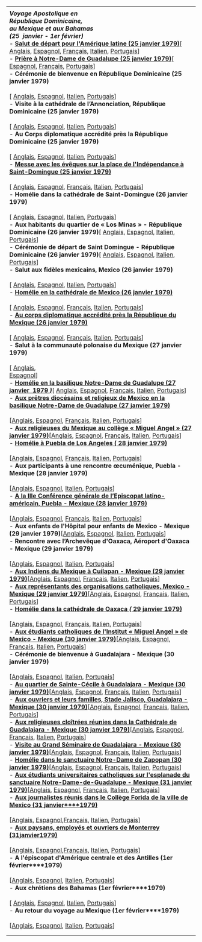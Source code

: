 |     |
| --- |
|  |
| ***Voyage Apostolique en***<br>***République Dominicaine,***<br>***au Mexique et aux Bahamas***<br> ***(25  janvier - 1er février)***<br>- **[Salut de départ pour l'Amérique latine (25 janvier 1979)](/content/john-paul-ii/fr/speeches/1979/january/documents/hf_jp-ii_spe_19790125_america-latina-partenza.html)**\[ [Anglais](/content/john-paul-ii/en/speeches/1979/january/documents/hf_jp-ii_spe_19790125_america-latina-partenza.html), [Espagnol](/content/john-paul-ii/es/speeches/1979/january/documents/hf_jp-ii_spe_19790125_america-latina-partenza.html), [Français](/content/john-paul-ii/fr/speeches/1979/january/documents/hf_jp-ii_spe_19790125_america-latina-partenza.html), [Italien](/content/john-paul-ii/it/speeches/1979/january/documents/hf_jp-ii_spe_19790125_america-latina-partenza.html), [Portugais](/content/john-paul-ii/pt/speeches/1979/january/documents/hf_jp-ii_spe_19790125_america-latina-partenza.html)\] <br>- **[Prière à Notre-Dame de Guadalupe (25 janvier 1979)](/content/john-paul-ii/fr/speeches/1979/january/documents/hf_jp-ii_spe_19790125_preghiera-guadalupe.html)**\[ [Espagnol](/content/john-paul-ii/es/speeches/1979/january/documents/hf_jp-ii_spe_19790125_preghiera-guadalupe.html), [Français](/content/john-paul-ii/fr/speeches/1979/january/documents/hf_jp-ii_spe_19790125_preghiera-guadalupe.html), [Portugais](/content/john-paul-ii/pt/speeches/1979/january/documents/hf_jp-ii_spe_19790125_preghiera-guadalupe.html)\]<br>- **Cérémonie de bienvenue en République Dominicaine (25 janvier 1979)**<br>  <br>  \[ [Anglais](/content/john-paul-ii/en/speeches/1979/january/documents/hf_jp-ii_spe_19790125_santo-domingo-arrivo.html), [Espagnol](/content/john-paul-ii/es/speeches/1979/january/documents/hf_jp-ii_spe_19790125_santo-domingo-arrivo.html), [Italien](/content/john-paul-ii/it/speeches/1979/january/documents/hf_jp-ii_spe_19790125_santo-domingo-arrivo.html), [Portugais](/content/john-paul-ii/pt/speeches/1979/january/documents/hf_jp-ii_spe_19790125_santo-domingo-arrivo.html)\] <br>- **Visite à la cathédrale de l’Annonciation, République Dominicaine (25 janvier 1979)**<br>  <br>  \[ [Anglais](/content/john-paul-ii/en/speeches/1979/january/documents/hf_jp-ii_spe_19790125_santo-domingo-chiesa.html), [Espagnol](/content/john-paul-ii/es/speeches/1979/january/documents/hf_jp-ii_spe_19790125_santo-domingo-chiesa.html), [Italien](/content/john-paul-ii/it/speeches/1979/january/documents/hf_jp-ii_spe_19790125_santo-domingo-chiesa.html), [Portugais](/content/john-paul-ii/pt/speeches/1979/january/documents/hf_jp-ii_spe_19790125_santo-domingo-chiesa.html)\] <br>- **Au Corps diplomatique accrédité près la République Dominicaine (25 janvier 1979)**<br>  <br>  \[ [Anglais](/content/john-paul-ii/en/speeches/1979/january/documents/hf_jp-ii_spe_19790125_santo-domingo-corpo-diplom.html), [Espagnol](/content/john-paul-ii/es/speeches/1979/january/documents/hf_jp-ii_spe_19790125_santo-domingo-corpo-diplom.html), [Italien](/content/john-paul-ii/it/speeches/1979/january/documents/hf_jp-ii_spe_19790125_santo-domingo-corpo-diplom.html), [Portugais](/content/john-paul-ii/pt/speeches/1979/january/documents/hf_jp-ii_spe_19790125_santo-domingo-corpo-diplom.html)\] <br>- **[Messe avec les évêques sur la place de l'Indépendance à Saint-Domingue (25 janvier 1979)](/content/john-paul-ii/fr/homilies/1979/documents/hf_jp-ii_hom_19790125_santo-domingo-vescovi.html)**<br>  <br>  \[ [Anglais](/content/john-paul-ii/en/homilies/1979/documents/hf_jp-ii_hom_19790125_santo-domingo-vescovi.html), [Espagnol](/content/john-paul-ii/es/homilies/1979/documents/hf_jp-ii_hom_19790125_santo-domingo-vescovi.html), [Français](/content/john-paul-ii/fr/homilies/1979/documents/hf_jp-ii_hom_19790125_santo-domingo-vescovi.html), [Italien](/content/john-paul-ii/it/homilies/1979/documents/hf_jp-ii_hom_19790125_santo-domingo-vescovi.html), [Portugais](/content/john-paul-ii/pt/homilies/1979/documents/hf_jp-ii_hom_19790125_santo-domingo-vescovi.html)\] <br>- **Homélie dans la cathédrale de Saint-Domingue (26 janvier 1979)**<br>  <br>  \[ [Anglais](/content/john-paul-ii/en/homilies/1979/documents/hf_jp-ii_hom_19790126_santo-domingo-cattedrale.html), [Espagnol](/content/john-paul-ii/es/homilies/1979/documents/hf_jp-ii_hom_19790126_santo-domingo-cattedrale.html), [Italien](/content/john-paul-ii/it/homilies/1979/documents/hf_jp-ii_hom_19790126_santo-domingo-cattedrale.html), [Portugais](/content/john-paul-ii/pt/homilies/1979/documents/hf_jp-ii_hom_19790126_santo-domingo-cattedrale.html)\] <br>- **Aux habitants du quartier de « Los Minas » \- République Dominicaine (26 janvier 1979)**\[ [Anglais](/content/john-paul-ii/en/speeches/1979/january/documents/hf_jp-ii_spe_19790126_santo-domingo-losminas.html), [Espagnol](/content/john-paul-ii/es/speeches/1979/january/documents/hf_jp-ii_spe_19790126_santo-domingo-losminas.html), [Italien](/content/john-paul-ii/it/speeches/1979/january/documents/hf_jp-ii_spe_19790126_santo-domingo-losminas.html), [Portugais](/content/john-paul-ii/pt/speeches/1979/january/documents/hf_jp-ii_spe_19790126_santo-domingo-losminas.html)\] <br>- **Cérémonie de départ de Saint Domingue \- République Dominicaine (26 janvier 1979)**\[ [Anglais](/content/john-paul-ii/en/speeches/1979/january/documents/hf_jp-ii_spe_19790126_santo-domingo-congedo.html), [Espagnol](/content/john-paul-ii/es/speeches/1979/january/documents/hf_jp-ii_spe_19790126_santo-domingo-congedo.html), [Italien](/content/john-paul-ii/it/speeches/1979/january/documents/hf_jp-ii_spe_19790126_santo-domingo-congedo.html), [Portugais](/content/john-paul-ii/pt/speeches/1979/january/documents/hf_jp-ii_spe_19790126_santo-domingo-congedo.html)\] <br>- **Salut aux fidèles mexicains, Mexico (26 janvier 1979)**<br>  <br>  \[ [Anglais](/content/john-paul-ii/en/speeches/1979/january/documents/hf_jp-ii_spe_19790126_messico-fedeli.html), [Espagnol](/content/john-paul-ii/es/speeches/1979/january/documents/hf_jp-ii_spe_19790126_messico-fedeli.html), [Italien](/content/john-paul-ii/it/speeches/1979/january/documents/hf_jp-ii_spe_19790126_messico-fedeli.html), [Portugais](/content/john-paul-ii/pt/speeches/1979/january/documents/hf_jp-ii_spe_19790126_messico-fedeli.html)\] <br>- **[Homélie en la cathédrale de Mexico (26 janvier 1979)](/content/john-paul-ii/fr/homilies/1979/documents/hf_jp-ii_hom_19790126_messico-cattedrale.html)**<br>  <br>  \[ [Anglais](/content/john-paul-ii/en/homilies/1979/documents/hf_jp-ii_hom_19790126_messico-cattedrale.html), [Espagnol](/content/john-paul-ii/es/homilies/1979/documents/hf_jp-ii_hom_19790126_messico-cattedrale.html), [Français](/content/john-paul-ii/fr/homilies/1979/documents/hf_jp-ii_hom_19790126_messico-cattedrale.html), [Italien](/content/john-paul-ii/it/homilies/1979/documents/hf_jp-ii_hom_19790126_messico-cattedrale.html), [Portugais](/content/john-paul-ii/pt/homilies/1979/documents/hf_jp-ii_hom_19790126_messico-cattedrale.html)\] <br>- **[Au corps diplomatique accrédité près la République du Mexique (26 janvier 1979)](/content/john-paul-ii/fr/speeches/1979/january/documents/hf_jp-ii_spe_19790126_messico-corpo-diplom.html)**<br>  <br>  \[ [Anglais](/content/john-paul-ii/en/speeches/1979/january/documents/hf_jp-ii_spe_19790126_messico-corpo-diplom.html), [Espagnol](/content/john-paul-ii/es/speeches/1979/january/documents/hf_jp-ii_spe_19790126_messico-corpo-diplom.html), [Français](/content/john-paul-ii/fr/speeches/1979/january/documents/hf_jp-ii_spe_19790126_messico-corpo-diplom.html), [Italien](/content/john-paul-ii/it/speeches/1979/january/documents/hf_jp-ii_spe_19790126_messico-corpo-diplom.html), [Portugais](/content/john-paul-ii/pt/speeches/1979/january/documents/hf_jp-ii_spe_19790126_messico-corpo-diplom.html)\] <br>- **Salut à la communauté polonaise du Mexique (27 janvier 1979)**<br>  <br>   \[ [Anglais](/content/john-paul-ii/en/speeches/1979/january/documents/hf_jp-ii_spe_19790127_messico-polacchi.html), <br>[Espagnol](/content/john-paul-ii/es/speeches/1979/january/documents/hf_jp-ii_spe_19790127_messico-polacchi.html)\]<br>- **[Homélie en la basilique Notre-Dame de Guadalupe (27 janvier  1979 *)*](/content/john-paul-ii/fr/homilies/1979/documents/hf_jp-ii_hom_19790127_messico-guadalupe.html)**\[ [Anglais](/content/john-paul-ii/en/homilies/1979/documents/hf_jp-ii_hom_19790127_messico-guadalupe.html), [Espagnol](/content/john-paul-ii/es/homilies/1979/documents/hf_jp-ii_hom_19790127_messico-guadalupe.html), [Français](/content/john-paul-ii/fr/homilies/1979/documents/hf_jp-ii_hom_19790127_messico-guadalupe.html), [Italien](/content/john-paul-ii/it/homilies/1979/documents/hf_jp-ii_hom_19790127_messico-guadalupe.html), [Portugais](/content/john-paul-ii/pt/homilies/1979/documents/hf_jp-ii_hom_19790127_messico-guadalupe.html)\] <br>- **[Aux prêtres diocésains et religieux de Mexico en la basilique Notre-Dame de Guadalupe (27 janvier 1979)](/content/john-paul-ii/fr/speeches/1979/january/documents/hf_jp-ii_spe_19790127_messico-guadalupe-sac-relig.html)**<br>  <br>  \[[Anglais](/content/john-paul-ii/en/speeches/1979/january/documents/hf_jp-ii_spe_19790127_messico-guadalupe-sac-relig.html), [Espagnol](/content/john-paul-ii/es/speeches/1979/january/documents/hf_jp-ii_spe_19790127_messico-guadalupe-sac-relig.html), [Français](/content/john-paul-ii/fr/speeches/1979/january/documents/hf_jp-ii_spe_19790127_messico-guadalupe-sac-relig.html), [Italien](/content/john-paul-ii/it/speeches/1979/january/documents/hf_jp-ii_spe_19790127_messico-guadalupe-sac-relig.html), [Portugais](/content/john-paul-ii/pt/speeches/1979/january/documents/hf_jp-ii_spe_19790127_messico-guadalupe-sac-relig.html)\]<br>- **[Aux religieuses du Mexique au collège « Miguel Angel » (27 janvier 1979)](/content/john-paul-ii/fr/speeches/1979/january/documents/hf_jp-ii_spe_19790127_messico-guadalupe-religiose.html)**\[[Anglais](/content/john-paul-ii/en/speeches/1979/january/documents/hf_jp-ii_spe_19790127_messico-guadalupe-religiose.html), [Espagnol](/content/john-paul-ii/es/speeches/1979/january/documents/hf_jp-ii_spe_19790127_messico-guadalupe-religiose.html), [Français](/content/john-paul-ii/fr/speeches/1979/january/documents/hf_jp-ii_spe_19790127_messico-guadalupe-religiose.html), [Italien](/content/john-paul-ii/it/speeches/1979/january/documents/hf_jp-ii_spe_19790127_messico-guadalupe-religiose.html), [Portugais](/content/john-paul-ii/pt/speeches/1979/january/documents/hf_jp-ii_spe_19790127_messico-guadalupe-religiose.html)\]<br>- **[Homélie à Puebla de Los Angeles ( 28 janvier 1979)](/content/john-paul-ii/fr/homilies/1979/documents/hf_jp-ii_hom_19790128_messico-puebla-seminario.html)**<br>  <br>  \[[Anglais](/content/john-paul-ii/en/homilies/1979/documents/hf_jp-ii_hom_19790128_messico-puebla-seminario.html), [Espagnol](/content/john-paul-ii/es/homilies/1979/documents/hf_jp-ii_hom_19790128_messico-puebla-seminario.html), [Français](/content/john-paul-ii/fr/homilies/1979/documents/hf_jp-ii_hom_19790128_messico-puebla-seminario.html), [Italien](/content/john-paul-ii/it/homilies/1979/documents/hf_jp-ii_hom_19790128_messico-puebla-seminario.html), [Portugais](/content/john-paul-ii/pt/homilies/1979/documents/hf_jp-ii_hom_19790128_messico-puebla-seminario.html)\]<br>- **Aux participants à une rencontre œcuménique, Puebla - Mexique (28 janvier 1979)**<br>  <br>  \[[Anglais](/content/john-paul-ii/en/speeches/1979/january/documents/hf_jp-ii_spe_19790128_messico-puebla-ecumen-meeting.html), [Espagnol](/content/john-paul-ii/es/speeches/1979/january/documents/hf_jp-ii_spe_19790128_messico-puebla-ecumen-meeting.html), [Italien](/content/john-paul-ii/it/speeches/1979/january/documents/hf_jp-ii_spe_19790128_messico-puebla-ecumen-meeting.html), [Portugais](/content/john-paul-ii/pt/speeches/1979/january/documents/hf_jp-ii_spe_19790128_messico-puebla-ecumen-meeting.html)\] <br>- **[A la IIIe Conférence générale de l’Episcopat latino-américain, Puebla - Mexique (28 janvier 1979)](/content/john-paul-ii/fr/speeches/1979/january/documents/hf_jp-ii_spe_19790128_messico-puebla-episc-latam.html)**<br>  <br>  \[[Anglais](/content/john-paul-ii/en/speeches/1979/january/documents/hf_jp-ii_spe_19790128_messico-puebla-episc-latam.html), [Espagnol](/content/john-paul-ii/es/speeches/1979/january/documents/hf_jp-ii_spe_19790128_messico-puebla-episc-latam.html), [Français](/content/john-paul-ii/fr/speeches/1979/january/documents/hf_jp-ii_spe_19790128_messico-puebla-episc-latam.html), [Italien](/content/john-paul-ii/it/speeches/1979/january/documents/hf_jp-ii_spe_19790128_messico-puebla-episc-latam.html), [Portugais](/content/john-paul-ii/pt/speeches/1979/january/documents/hf_jp-ii_spe_19790128_messico-puebla-episc-latam.html)\] <br>- **Aux enfants de l'Hôpital pour enfants de Mexico - Mexique (29 janvier 1979)**\[[Anglais](/content/john-paul-ii/en/speeches/1979/january/documents/hf_jp-ii_spe_19790129_messico-ospedale-infantile.html), [Espagnol](/content/john-paul-ii/es/speeches/1979/january/documents/hf_jp-ii_spe_19790129_messico-ospedale-infantile.html), [Italien](/content/john-paul-ii/it/speeches/1979/january/documents/hf_jp-ii_spe_19790129_messico-ospedale-infantile.html), [Portugais](/content/john-paul-ii/pt/speeches/1979/january/documents/hf_jp-ii_spe_19790129_messico-ospedale-infantile.html)\] <br>- **Rencontre avec l’Archevêque d'Oaxaca, Aéroport d'Oaxaca - Mexique (29 janvier 1979)**<br>  <br>  \[[Anglais](/content/john-paul-ii/en/speeches/1979/january/documents/hf_jp-ii_spe_19790129_messico-arciv-oaxaca.html), [Espagnol](/content/john-paul-ii/es/speeches/1979/january/documents/hf_jp-ii_spe_19790129_messico-arciv-oaxaca.html), [Italien](/content/john-paul-ii/it/speeches/1979/january/documents/hf_jp-ii_spe_19790129_messico-arciv-oaxaca.html), [Portugais](/content/john-paul-ii/pt/speeches/1979/january/documents/hf_jp-ii_spe_19790129_messico-arciv-oaxaca.html)\] <br>- **[Aux Indiens du Mexique à Cuilapan - Mexique (29 janvier 1979)](/content/john-paul-ii/fr/speeches/1979/january/documents/hf_jp-ii_spe_19790129_messico-cuilapan-indios.html)**\[[Anglais](/content/john-paul-ii/en/speeches/1979/january/documents/hf_jp-ii_spe_19790129_messico-cuilapan-indios.html), [Espagnol](/content/john-paul-ii/es/speeches/1979/january/documents/hf_jp-ii_spe_19790129_messico-cuilapan-indios.html), [Français](/content/john-paul-ii/fr/speeches/1979/january/documents/hf_jp-ii_spe_19790129_messico-cuilapan-indios.html), [Italien](/content/john-paul-ii/it/speeches/1979/january/documents/hf_jp-ii_spe_19790129_messico-cuilapan-indios.html), [Portugais](/content/john-paul-ii/pt/speeches/1979/january/documents/hf_jp-ii_spe_19790129_messico-cuilapan-indios.html)\] <br>- **[Aux représentants des organisations catholiques, Mexico - Mexique (29 janvier 1979)](/content/john-paul-ii/fr/speeches/1979/january/documents/hf_jp-ii_spe_19790129_messico-org-cattoliche.html)**\[[Anglais](/content/john-paul-ii/en/speeches/1979/january/documents/hf_jp-ii_spe_19790129_messico-org-cattoliche.html), [Espagnol](/content/john-paul-ii/es/speeches/1979/january/documents/hf_jp-ii_spe_19790129_messico-org-cattoliche.html), [Français](/content/john-paul-ii/fr/speeches/1979/january/documents/hf_jp-ii_spe_19790129_messico-org-cattoliche.html), [Italien](/content/john-paul-ii/it/speeches/1979/january/documents/hf_jp-ii_spe_19790129_messico-org-cattoliche.html), [Portugais](/content/john-paul-ii/pt/speeches/1979/january/documents/hf_jp-ii_spe_19790129_messico-org-cattoliche.html)\]<br>- **[Homélie dans la cathédrale de Oaxaca *(* 29 janvier 1979)](/content/john-paul-ii/fr/homilies/1979/documents/hf_jp-ii_hom_19790129_messico-oaxaca-catt.html)**<br>  <br>  \[[Anglais](/content/john-paul-ii/en/homilies/1979/documents/hf_jp-ii_hom_19790129_messico-oaxaca-catt.html), [Espagnol](/content/john-paul-ii/es/homilies/1979/documents/hf_jp-ii_hom_19790129_messico-oaxaca-catt.html), [Français](/content/john-paul-ii/fr/homilies/1979/documents/hf_jp-ii_hom_19790129_messico-oaxaca-catt.html), [Italien](/content/john-paul-ii/it/homilies/1979/documents/hf_jp-ii_hom_19790129_messico-oaxaca-catt.html), [Portugais](/content/john-paul-ii/pt/homilies/1979/documents/hf_jp-ii_hom_19790129_messico-oaxaca-catt.html)\] <br>- **[Aux étudiants catholiques de l'Institut « Miguel Angel » de Mexico - Mexique (30 janvier 1979)](/content/john-paul-ii/fr/speeches/1979/january/documents/hf_jp-ii_spe_19790130_messico-studenti-cattolici.html)**\[[Anglais](/content/john-paul-ii/en/speeches/1979/january/documents/hf_jp-ii_spe_19790130_messico-studenti-cattolici.html), [Espagnol](/content/john-paul-ii/es/speeches/1979/january/documents/hf_jp-ii_spe_19790130_messico-studenti-cattolici.html), [Français](/content/john-paul-ii/fr/speeches/1979/january/documents/hf_jp-ii_spe_19790130_messico-studenti-cattolici.html), [Italien](/content/john-paul-ii/it/speeches/1979/january/documents/hf_jp-ii_spe_19790130_messico-studenti-cattolici.html), [Portugais](/content/john-paul-ii/pt/speeches/1979/january/documents/hf_jp-ii_spe_19790130_messico-studenti-cattolici.html)\] <br>- **Cérémonie de bienvenue à Guadalajara - Mexique (30 janvier 1979)**<br>  <br>  \[[Anglais](/content/john-paul-ii/en/speeches/1979/january/documents/hf_jp-ii_spe_19790130_messico-guadalajara-arrivo.html), [Espagnol](/content/john-paul-ii/es/speeches/1979/january/documents/hf_jp-ii_spe_19790130_messico-guadalajara-arrivo.html), [Italien](/content/john-paul-ii/it/speeches/1979/january/documents/hf_jp-ii_spe_19790130_messico-guadalajara-arrivo.html), [Portugais](/content/john-paul-ii/pt/speeches/1979/january/documents/hf_jp-ii_spe_19790130_messico-guadalajara-arrivo.html)\] <br>- **[Au quartier de Sainte-Cécile à Guadalajara - Mexique (30 janvier 1979)](/content/john-paul-ii/fr/speeches/1979/january/documents/hf_jp-ii_spe_19790130_messico-guadalajara-barrio-pobre.html)**\[[Anglais](/content/john-paul-ii/en/speeches/1979/january/documents/hf_jp-ii_spe_19790130_messico-guadalajara-barrio-pobre.html), [Espagnol](/content/john-paul-ii/es/speeches/1979/january/documents/hf_jp-ii_spe_19790130_messico-guadalajara-barrio-pobre.html), [Français](/content/john-paul-ii/fr/speeches/1979/january/documents/hf_jp-ii_spe_19790130_messico-guadalajara-barrio-pobre.html), [Italien](/content/john-paul-ii/it/speeches/1979/january/documents/hf_jp-ii_spe_19790130_messico-guadalajara-barrio-pobre.html), [Portugais](/content/john-paul-ii/pt/speeches/1979/january/documents/hf_jp-ii_spe_19790130_messico-guadalajara-barrio-pobre.html)\] <br>- **[Aux ouvriers et leurs familles, Stade Jalisco, Guadalajara - Mexique (30 janvier 1979)](/content/john-paul-ii/fr/speeches/1979/january/documents/hf_jp-ii_spe_19790130_messico-guadalajara-operai.html)**\[[Anglais](/content/john-paul-ii/en/speeches/1979/january/documents/hf_jp-ii_spe_19790130_messico-guadalajara-operai.html), [Espagnol](/content/john-paul-ii/es/speeches/1979/january/documents/hf_jp-ii_spe_19790130_messico-guadalajara-operai.html), [Français](/content/john-paul-ii/fr/speeches/1979/january/documents/hf_jp-ii_spe_19790130_messico-guadalajara-operai.html), [Italien](/content/john-paul-ii/it/speeches/1979/january/documents/hf_jp-ii_spe_19790130_messico-guadalajara-operai.html), [Portugais](/content/john-paul-ii/pt/speeches/1979/january/documents/hf_jp-ii_spe_19790130_messico-guadalajara-operai.html)\] <br>- **[Aux religieuses cloîtrées réunies dans la Cathédrale de Guadalajara - Mexique (30 janvier 1979)](/content/john-paul-ii/fr/speeches/1979/january/documents/hf_jp-ii_spe_19790130_messico-zapopan-clausura.html)**\[[Anglais](/content/john-paul-ii/en/speeches/1979/january/documents/hf_jp-ii_spe_19790130_messico-zapopan-clausura.html), [Espagnol](/content/john-paul-ii/es/speeches/1979/january/documents/hf_jp-ii_spe_19790130_messico-zapopan-clausura.html), [Français](/content/john-paul-ii/fr/speeches/1979/january/documents/hf_jp-ii_spe_19790130_messico-zapopan-clausura.html), [Italien](/content/john-paul-ii/it/speeches/1979/january/documents/hf_jp-ii_spe_19790130_messico-zapopan-clausura.html), [Portugais](/content/john-paul-ii/pt/speeches/1979/january/documents/hf_jp-ii_spe_19790130_messico-zapopan-clausura.html)\] <br>- **[Visite au Grand Séminaire de Guadalajara - Mexique (30 janvier 1979)](/content/john-paul-ii/fr/speeches/1979/january/documents/hf_jp-ii_spe_19790130_messico-guadalajara-seminaristi.html)**\[[Anglais](/content/john-paul-ii/en/speeches/1979/january/documents/hf_jp-ii_spe_19790130_messico-guadalajara-seminaristi.html), [Espagnol](/content/john-paul-ii/es/speeches/1979/january/documents/hf_jp-ii_spe_19790130_messico-guadalajara-seminaristi.html), [Français](/content/john-paul-ii/fr/speeches/1979/january/documents/hf_jp-ii_spe_19790130_messico-guadalajara-seminaristi.html), [Italien](/content/john-paul-ii/it/speeches/1979/january/documents/hf_jp-ii_spe_19790130_messico-guadalajara-seminaristi.html), [Portugais](/content/john-paul-ii/pt/speeches/1979/january/documents/hf_jp-ii_spe_19790130_messico-guadalajara-seminaristi.html)\] <br>- **[Homélie dans le sanctuaire Notre-Dame de Zapopan (30 janvier 1979)](/content/john-paul-ii/fr/homilies/1979/documents/hf_jp-ii_hom_19790130_messico-zapopan.html)**\[[Anglais](/content/john-paul-ii/en/homilies/1979/documents/hf_jp-ii_hom_19790130_messico-zapopan.html), [Espagnol](/content/john-paul-ii/es/homilies/1979/documents/hf_jp-ii_hom_19790130_messico-zapopan.html), [Français](/content/john-paul-ii/fr/homilies/1979/documents/hf_jp-ii_hom_19790130_messico-zapopan.html), [Italien](/content/john-paul-ii/it/homilies/1979/documents/hf_jp-ii_hom_19790130_messico-zapopan.html), [Portugais](/content/john-paul-ii/pt/homilies/1979/documents/hf_jp-ii_hom_19790130_messico-zapopan.html)\] <br>- **[Aux étudiants universitaires catholiques sur l'esplanade du sanctuaire Notre-Dame-de-Guadalupe - Mexique (31 janvier 1979)](/content/john-paul-ii/fr/speeches/1979/january/documents/hf_jp-ii_spe_19790131_messico-guadalupe-univ-catt.html)**\[[Anglais](/content/john-paul-ii/en/speeches/1979/january/documents/hf_jp-ii_spe_19790131_messico-guadalupe-univ-catt.html), [Espagnol](/content/john-paul-ii/es/speeches/1979/january/documents/hf_jp-ii_spe_19790131_messico-guadalupe-univ-catt.html), [Français](/content/john-paul-ii/fr/speeches/1979/january/documents/hf_jp-ii_spe_19790131_messico-guadalupe-univ-catt.html), [Italien](/content/john-paul-ii/it/speeches/1979/january/documents/hf_jp-ii_spe_19790131_messico-guadalupe-univ-catt.html), [Portugais](/content/john-paul-ii/pt/speeches/1979/january/documents/hf_jp-ii_spe_19790131_messico-guadalupe-univ-catt.html)\]<br>- [**Aux journalistes réunis dans le Collège Forida de la ville de Mexico (31** **janvier****1979)**](http://w2.vatican.va/content/john-paul-ii/fr/speeches/1979/january/documents/hf_jp-ii_spe_19790131_messico-giornalisti.html)<br>  <br>   \[[Anglais](http://w2.vatican.va/content/john-paul-ii/en/speeches/1979/january/documents/hf_jp-ii_spe_19790131_messico-giornalisti.html), [Espagnol](http://w2.vatican.va/content/john-paul-ii/es/speeches/1979/january/documents/hf_jp-ii_spe_19790131_messico-giornalisti.html),[Français](http://w2.vatican.va/content/john-paul-ii/fr/speeches/1979/january/documents/hf_jp-ii_spe_19790131_messico-giornalisti.html), [Italien](http://w2.vatican.va/content/john-paul-ii/it/speeches/1979/january/documents/hf_jp-ii_spe_19790131_messico-giornalisti.html), [Portugais](http://w2.vatican.va/content/john-paul-ii/pt/speeches/1979/january/documents/hf_jp-ii_spe_19790131_messico-giornalisti.html)\]<br>- [**Aux paysans, employés et ouvriers de Monterrey (31****janvier****1979)**](http://w2.vatican.va/content/john-paul-ii/fr/speeches/1979/january/documents/hf_jp-ii_spe_19790131_messico-monterrey-lavoratori.html)<br>  <br>   \[[Anglais](http://w2.vatican.va/content/john-paul-ii/en/speeches/1979/january/documents/hf_jp-ii_spe_19790131_messico-monterrey-lavoratori.html), [Espagnol](http://w2.vatican.va/content/john-paul-ii/es/speeches/1979/january/documents/hf_jp-ii_spe_19790131_messico-monterrey-lavoratori.html),[Français](http://w2.vatican.va/content/john-paul-ii/fr/speeches/1979/january/documents/hf_jp-ii_spe_19790131_messico-monterrey-lavoratori.html), [Italien](http://w2.vatican.va/content/john-paul-ii/it/speeches/1979/january/documents/hf_jp-ii_spe_19790131_messico-monterrey-lavoratori.html), [Portugais](http://w2.vatican.va/content/john-paul-ii/pt/speeches/1979/january/documents/hf_jp-ii_spe_19790131_messico-monterrey-lavoratori.html)\]<br>- **A l'épiscopat d'Amérique centrale et des Antilles (1er** **février****1979)**<br>  <br>   \[[Anglais](/content/john-paul-ii/en/speeches/1979/february/documents/hf_jp-ii_spe_19790201_messico-episcopato.html), [Espagnol](/content/john-paul-ii/es/speeches/1979/february/documents/hf_jp-ii_spe_19790201_messico-episcopato.html), [Italien](/content/john-paul-ii/it/speeches/1979/february/documents/hf_jp-ii_spe_19790201_messico-episcopato.html), [Portugais](/content/john-paul-ii/pt/speeches/1979/february/documents/hf_jp-ii_spe_19790201_messico-episcopato.html)\]<br>- **Aux chrétiens des Bahamas (1er** **février****1979)**<br>  <br>   \[ [Anglais](/content/john-paul-ii/en/speeches/1979/february/documents/hf_jp-ii_spe_19790201_bahamas-nassau-cristiani.html), [Espagnol](/content/john-paul-ii/es/speeches/1979/february/documents/hf_jp-ii_spe_19790201_bahamas-nassau-cristiani.html), [Italien](/content/john-paul-ii/it/speeches/1979/february/documents/hf_jp-ii_spe_19790201_bahamas-nassau-cristiani.html), [Portugais](/content/john-paul-ii/pt/speeches/1979/february/documents/hf_jp-ii_spe_19790201_bahamas-nassau-cristiani.html)\]<br>- **Au retour du voyage au Mexique (1er** **février****1979)**<br>  <br>   \[[Anglais](/content/john-paul-ii/en/speeches/1979/february/documents/hf_jp-ii_spe_19790201_messico-ritorno.html), [Espagnol](/content/john-paul-ii/es/speeches/1979/february/documents/hf_jp-ii_spe_19790201_messico-ritorno.html), [Italien](/content/john-paul-ii/it/speeches/1979/february/documents/hf_jp-ii_spe_19790201_messico-ritorno.html), [Portugais](/content/john-paul-ii/pt/speeches/1979/february/documents/hf_jp-ii_spe_19790201_messico-ritorno.html)\] |
|  |
|  |
